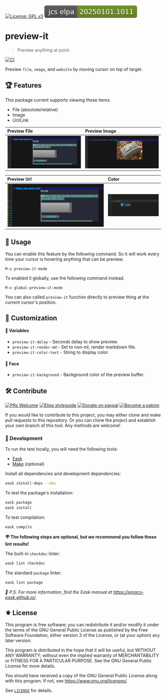 [![License: GPL v3](https://img.shields.io/badge/License-GPL%20v3-blue.svg)](https://www.gnu.org/licenses/gpl-3.0)
[![JCS-ELPA](https://raw.githubusercontent.com/jcs-emacs/badges/master/elpa/v/preview-it.svg)](https://jcs-emacs.github.io/jcs-elpa/#/preview-it)

# preview-it
> Preview anything at point.

[![CI](https://github.com/jcs-elpa/preview-it/actions/workflows/test.yml/badge.svg)](https://github.com/jcs-elpa/preview-it/actions/workflows/test.yml)

Preview `file`, `image`, and `website` by moving cursor on top of target.

## 🏆 Features

This package current supports viewing these items.

- File (absolute/relative)
- Image
- Url/Link

| Preview File       | Preview Image        |
|:-------------------|:---------------------|
| ![](./etc/url.png) | ![](./etc/image.png) |

| Preview Url        | Color                |
|:-------------------|:---------------------|
| ![](./etc/url.png) | ![](./etc/color.png) |

## 🔨 Usage

You can enable this feature by the following command. So it will work every time
your cursor is hovering anything that can be preview.

```
M-x preview-it-mode
```

To enabled it globally, use the following command instead.

```
M-x global-preview-it-mode
```

You can also called `preview-it` function directly to preview thing at the current
cursor's position.

## 🔧 Customization

#### 🧪 Variables

- `preview-it-delay` - Seconds delay to show preview.
- `preview-it-render-md` - Set to non-nil, render markdown file.
- `preview-it-color-text` - String to display color.

#### 🧪 Face

- `preview-it-background` - Background color of the preview buffer.

## 🛠️ Contribute

[![PRs Welcome](https://img.shields.io/badge/PRs-welcome-brightgreen.svg)](http://makeapullrequest.com)
[![Elisp styleguide](https://img.shields.io/badge/elisp-style%20guide-purple)](https://github.com/bbatsov/emacs-lisp-style-guide)
[![Donate on paypal](https://img.shields.io/badge/paypal-donate-1?logo=paypal&color=blue)](https://www.paypal.me/jcs090218)
[![Become a patron](https://img.shields.io/badge/patreon-become%20a%20patron-orange.svg?logo=patreon)](https://www.patreon.com/jcs090218)

If you would like to contribute to this project, you may either
clone and make pull requests to this repository. Or you can
clone the project and establish your own branch of this tool.
Any methods are welcome!

### 🔬 Development

To run the test locally, you will need the following tools:

- [Eask](https://emacs-eask.github.io/)
- [Make](https://www.gnu.org/software/make/) (optional)

Install all dependencies and development dependencies:

```sh
eask install-deps --dev
```

To test the package's installation:

```sh
eask package
eask install
```

To test compilation:

```sh
eask compile
```

**🪧 The following steps are optional, but we recommend you follow these lint results!**

The built-in `checkdoc` linter:

```sh
eask lint checkdoc
```

The standard `package` linter:

```sh
eask lint package
```

*📝 P.S. For more information, find the Eask manual at https://emacs-eask.github.io/.*

## ⚜️ License

This program is free software; you can redistribute it and/or modify
it under the terms of the GNU General Public License as published by
the Free Software Foundation, either version 3 of the License, or
(at your option) any later version.

This program is distributed in the hope that it will be useful,
but WITHOUT ANY WARRANTY; without even the implied warranty of
MERCHANTABILITY or FITNESS FOR A PARTICULAR PURPOSE.  See the
GNU General Public License for more details.

You should have received a copy of the GNU General Public License
along with this program.  If not, see <https://www.gnu.org/licenses/>.

See [`LICENSE`](./LICENSE.txt) for details.
